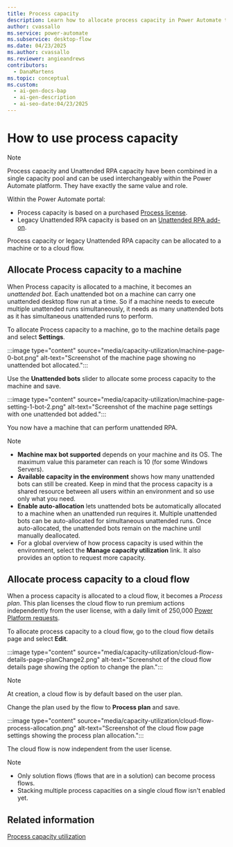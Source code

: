 ```yaml
---
title: Process capacity
description: Learn how to allocate process capacity in Power Automate to machines or cloud flows for efficient unattended RPA and premium action execution.
author: cvassallo
ms.service: power-automate
ms.subservice: desktop-flow
ms.date: 04/23/2025
ms.author: cvassallo
ms.reviewer: angieandrews
contributors:
  - DanaMartens
ms.topic: conceptual
ms.custom:
  - ai-gen-docs-bap
  - ai-gen-description
  - ai-seo-date:04/23/2025
---
```


# How to use process capacity

> [!NOTE]  
> Process capacity and Unattended RPA capacity have been combined in a single capacity pool and can be used interchangeably within the Power Automate platform. They have exactly the same value and role.

Within the Power Automate portal:

- Process capacity is based on a purchased [Process license](/power-platform/admin/power-automate-licensing/types).  
- Legacy Unattended RPA capacity is based on an [Unattended RPA add-on](/power-platform/admin/power-automate-licensing/add-ons#unattended-rpa-add-on).

Process capacity or legacy Unattended RPA capacity can be allocated to a machine or to a cloud flow.  

## Allocate Process capacity to a machine

When Process capacity is allocated to a machine, it becomes an *unattended bot*. Each unattended bot on a machine can carry one unattended desktop flow run at a time. So if a machine needs to execute multiple unattended runs simultaneously, it needs as many unattended bots as it has simultaneous unattended runs to perform.

To allocate Process capacity to a machine, go to the machine details page and select **Settings**.

:::image type="content" source="media/capacity-utilization/machine-page-0-bot.png" alt-text="Screenshot of the machine page showing no unattended bot allocated.":::

Use the **Unattended bots** slider to allocate some process capacity to the machine and save.

:::image type="content" source="media/capacity-utilization/machine-page-setting-1-bot-2.png" alt-text="Screenshot of the machine page settings with one unattended bot added.":::

You now have a machine that can perform unattended RPA.

> [!NOTE]
> - **Machine max bot supported** depends on your machine and its OS. The maximum value this parameter can reach is 10 (for some Windows Servers).  
> - **Available capacity in the environment** shows how many unattended bots can still be created. Keep in mind that the process capacity is a shared resource between all users within an environment and so use only what you need.  
> - **Enable auto-allocation** lets unattended bots be automatically allocated to a machine when an unattended run requires it. Multiple unattended bots can be auto-allocated for simultaneous unattended runs. Once auto-allocated, the unattended bots remain on the machine until manually deallocated.  
> - For a global overview of how process capacity is used within the environment, select the **Manage capacity utilization** link. It also provides an option to request more capacity.  

## Allocate process capacity to a cloud flow

When a process capacity is allocated to a cloud flow, it becomes a *Process plan*. This plan licenses the cloud flow to run premium actions independently from the user license, with a daily limit of 250,000 [Power Platform requests](/power-platform/admin/api-request-limits-allocations#Request-limits-in-power-automate).

To allocate process capacity to a cloud flow, go to the cloud flow details page and select **Edit**.

:::image type="content" source="media/capacity-utilization/cloud-flow-details-page-planChange2.png" alt-text="Screenshot of the cloud flow details page showing the option to change the plan.":::

> [!NOTE]
> At creation, a cloud flow is by default based on the user plan.

Change the plan used by the flow to **Process plan** and save.

:::image type="content" source="media/capacity-utilization/cloud-flow-process-allocation.png" alt-text="Screenshot of the cloud flow page settings showing the process plan allocation.":::

The cloud flow is now independent from the user license.

> [!NOTE]
> - Only solution flows (flows that are in a solution) can become process flows.
> - Stacking multiple process capacities on a single cloud flow isn't enabled yet.

## Related information

[Process capacity utilization](capacity-utilization-process.md)